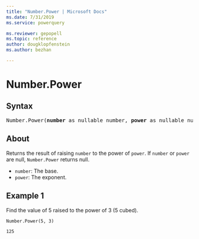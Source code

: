 ```yaml
---
title: "Number.Power | Microsoft Docs"
ms.date: 7/31/2019
ms.service: powerquery

ms.reviewer: gepopell
ms.topic: reference
author: dougklopfenstein
ms.author: bezhan

---
```

# Number.Power
  
## Syntax

<pre>
Number.Power(<b>number</b> as nullable number, <b>power</b> as nullable number) as nullable number 
</pre>
  
## About  
Returns the result of raising `number` to the power of `power`. If `number` or `power` are null, `Number.Power` returns null. <ul> <li><code>number</code>: The base.</li> <li><code>power</code>: The exponent.</li> </ul>

## Example 1
Find the value of 5 raised to the power of 3 (5 cubed).

```powerquery-m
Number.Power(5, 3)
```

`125`

